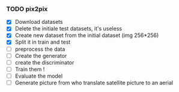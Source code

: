 ### TODO pix2pix

- [x] Download datasets
- [x] Delete the initiale test datasets, it's useless
- [x] Create new dataset from the initial dataset (img 256*256)
- [x] Split it in train and test
- [ ] preprocess the data
- [ ] Create the generator
- [ ] create the discriminator
- [ ] Train them !
- [ ] Evaluate the model
- [ ] Generate picture from who translate satellite picture to an aerial